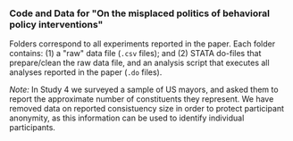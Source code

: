 ### Code and Data for "On the misplaced politics of behavioral policy interventions" ###

Folders correspond to all experiments reported in the paper. Each folder contains: (1) a "raw" data file (`.csv` files); and (2) STATA do-files that prepare/clean the raw data file, and an analysis script that executes all analyses reported in the paper (`.do` files).

*Note:* In Study 4 we surveyed a sample of US mayors, and asked them to report the approximate number of constituents they represent. We have removed data on reported consistuency size in order to protect participant anonymity, as this information can be used to identify individual participants.